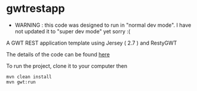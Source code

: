 gwtrestapp
==========

* WARNING : this code was designed to run in "normal dev mode". I have not updated it to "super dev mode" yet sorry :(

A GWT REST application template using Jersey ( 2.7 ) and RestyGWT

The details of the code can be found [here](http://ronanquillevere.github.io/2014/03/16/gwt-rest-app.html)

To run the project, clone it to your computer then

    mvn clean install
    mvn gwt:run
